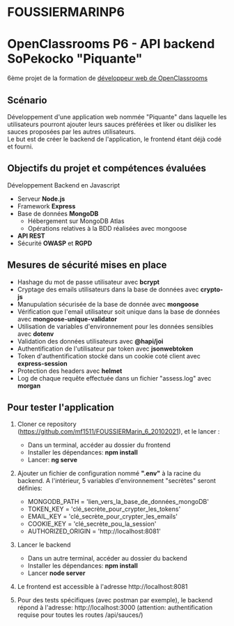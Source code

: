 # FOUSSIERMARINP6
 
# OpenClassrooms P6 - API backend SoPekocko "Piquante"
6ème projet de la formation de [développeur web de OpenClassrooms](https://openclassrooms.com/fr/paths/185-developpeur-web)

## Scénario
Développement d'une application web nommée "Piquante" dans laquelle les utilisateurs pourront ajouter leurs sauces préférées et liker ou disliker les sauces proposées par les autres utilisateurs.  
Le but est de créer le backend de l'application, le frontend étant déjà codé et fourni.

## Objectifs du projet et compétences évaluées
Développement Backend en Javascript
- Serveur **Node.js**
- Framework **Express**
- Base de données **MongoDB**
  - Hébergement sur MongoDB Atlas
  - Opérations relatives à la BDD réalisées avec mongoose
- **API REST**
- Sécurité **OWASP** et **RGPD**

## Mesures de sécurité mises en place
- Hashage du mot de passe utilisateur avec **bcrypt**
- Cryptage des emails utilisateurs dans la base de données avec **crypto-js**
- Manupulation sécurisée de la base de donnée avec **mongoose**
- Vérification que l'email utilisateur soit unique dans la base de données avec **mongoose-unique-validator**
- Utilisation de variables d'environnement pour les données sensibles avec **dotenv**
- Validation des données utilisateurs avec **@hapi/joi**
- Authentification de l'utilisateur par token avec **jsonwebtoken**
- Token d'authentification stocké dans un cookie coté client avec **express-session**
- Protection des headers avec **helmet**
- Log de chaque requête effectuée dans un fichier "assess.log" avec **morgan**


## Pour tester l'application

1. Cloner ce repository (https://github.com/mf1511/FOUSSIERMarin_6_20102021), et le lancer : 
    - Dans un terminal, accéder au dossier du frontend
    - Installer les dépendances: **npm install**
    - Lancer: **ng serve**

2. Ajouter un fichier de configuration nommé **".env"** à la racine du backend. A l'intérieur, 5 variables d'environnement "secrètes" seront définies:
    - MONGODB_PATH = 'lien_vers_la_base_de_données_mongoDB'
    - TOKEN_KEY = 'clé_secrète_pour_crypter_les_tokens'
    - EMAIL_KEY = 'clé_secrète_pour_crypter_les_emails'
    - COOKIE_KEY = 'clé_secrète_pou_la_session'
    - AUTHORIZED_ORIGIN = 'http://localhost:8081'
3. Lancer le backend
    - Dans un autre terminal, accéder au dossier du backend
    - Installer les dépendances: **npm install**
    - Lancer **node server**
4. Le frontend est accessible à l'adresse http://localhost:8081
5. Pour des tests spécifiques (avec postman par exemple), le backend répond à l'adresse: http://localhost:3000 (attention: authentification requise pour toutes les routes /api/sauces/)

